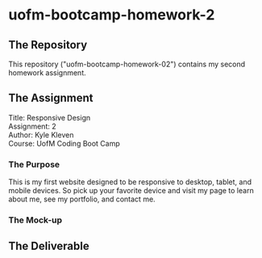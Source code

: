 # uofm-bootcamp-homework-2

## The Repository
This repository ("uofm-bootcamp-homework-02") contains my second homework assignment.

## The Assignment
Title: Responsive Design    
Assignment: 2  
Author: Kyle Kleven    
Course: UofM Coding Boot Camp 

### The Purpose
This is my first website designed to be responsive to desktop, tablet, and mobile devices. So pick up your favorite device and visit my page to learn about me, see my portfolio, and contact me.

### The Mock-up


## The Deliverable
